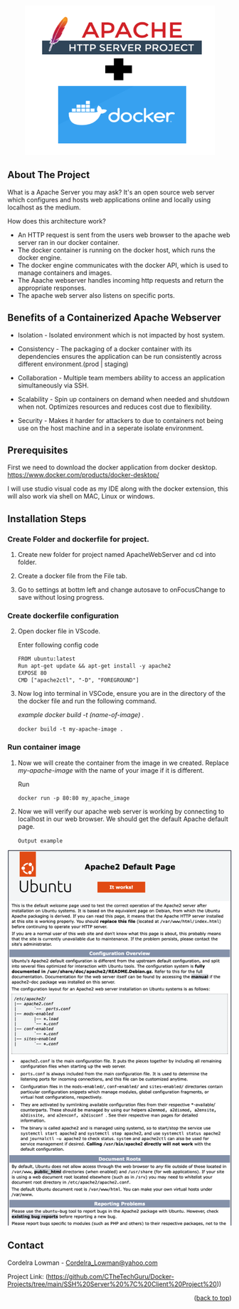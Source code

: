 <div align="center">
    <img src="https://github.com/CTheTechGuru/Docker-Projects/blob/main/Apache-Web-Server-Project/1606047804023.png">
</div>
                                   



<!-- PROJECT Details-->
## About The Project
What is a Apache Server you may ask? 
It's an open source web server which configures and hosts web applications online and locally using localhost as the medium.

How does this architecture work?
* An HTTP request is sent from the users web browser to the apache web server ran in our docker container.
* The docker container is running on the docker host, which runs the docker engine.
* The docker engine communicates with the docker API, which is used to manage containers and images. 
* The Aaache webserver handles incoming http requests and return the appropriate responses. 
* The apache web server also listens on specific ports. 


<!-- Benefits -->


## Benefits of a Containerized Apache Webserver 
* Isolation - Isolated environment which is not impacted by host system. 

* Consistency - The packaging of a docker container with its dependencies ensures the application can be run consistently across different environment.(prod | staging)

* Collaboration - Multiple team members ability to access an application simultaneously via SSH.

* Scalability - Spin up containers on demand when needed and shutdown when not. Optimizes resources and reduces cost due to flexibility.  

* Security - Makes it harder for attackers to due to containers not being use on the host machine and in a seperate isolate environment. 


## Prerequisites

First we need to download the docker application from docker desktop. https://www.docker.com/products/docker-desktop/

I will use studio visual code as my IDE along with the docker extension, this will also work via shell on MAC, Linux or windows.




## Installation Steps
### Create Folder and dockerfile for project.

1. Create new folder for project named ApacheWebServer and cd into folder. 

2. Create a docker file from the File tab.
   ![]()

2. Go to settings at bottm left and change autosave to onFocusChange to save without losing progress.

### Create dockerfile configuration 
2. Open docker file in VScode. 

    Enter following config code
    ```
    FROM ubuntu:latest
    Run apt-get update && apt-get install -y apache2
    EXPOSE 80
    CMD ["apache2ctl", "-D", "FOREGROUND"] 
    ```
3. Now log into terminal in VSCode, ensure you are in the directory of the 
    the docker file and run the following command. 
    
    *example docker build -t (name-of-image) .*

    ``` docker build -t my-apache-image . ```

### Run container image
1. Now we will create the container from the image in we created. 
   Replace   _my-apache-image_ with the name of your image if it is different. 
   
    Run
    
    ```
    docker run -p 80:80 my_apache_image
    ```

3. Now we will verify our apache web server is working by connecting to 
    localhost in our web browser. We should get the default Apache default page. 

    ```Output example```


   
![](https://github.com/CTheTechGuru/Docker-Projects/blob/main/Apache-Web-Server-Project/4.png)



   
<!-- CONTACT -->
## Contact

Cordelra Lowman - Cordelra_Lowman@yahoo.com

Project Link: (https://github.com/CTheTechGuru/Docker-Projects/tree/main/SSH%20Server%20%7C%20Client%20Project%20))

<p align="right">(<a href="#readme-top">back to top</a>)</p>






<!-- MARKDOWN LINKS & IMAGES -->
<!-- https://www.markdownguide.org/basic-syntax/#reference-style-links -->
[contributors-shield]: https://img.shields.io/github/contributors/github_username/repo_name.svg?style=for-the-badge
[contributors-url]: https://github.com/github_username/repo_name/graphs/contributors
[forks-shield]: https://img.shields.io/github/forks/github_username/repo_name.svg?style=for-the-badge
[forks-url]: https://github.com/github_username/repo_name/network/members
[stars-shield]: https://img.shields.io/github/stars/github_username/repo_name.svg?style=for-the-badge
[stars-url]: https://github.com/github_username/repo_name/stargazers
[issues-shield]: https://img.shields.io/github/issues/github_username/repo_name.svg?style=for-the-badge
[issues-url]: https://github.com/github_username/repo_name/issues
[license-shield]: https://img.shields.io/github/license/github_username/repo_name.svg?style=for-the-badge
[license-url]: https://github.com/github_username/repo_name/blob/master/LICENSE.txt
[linkedin-shield]: https://img.shields.io/badge/-LinkedIn-black.svg?style=for-the-badge&logo=linkedin&colorB=555
[linkedin-url]: https://linkedin.com/in/linkedin_username
[product-screenshot]: images/screenshot.png
[Next.js]: https://img.shields.io/badge/next.js-000000?style=for-the-badge&logo=nextdotjs&logoColor=white
[Next-url]: https://nextjs.org/
[React.js]: https://img.shields.io/badge/React-20232A?style=for-the-badge&logo=react&logoColor=61DAFB
[React-url]: https://reactjs.org/
[Vue.js]: https://img.shields.io/badge/Vue.js-35495E?style=for-the-badge&logo=vuedotjs&logoColor=4FC08D
[Vue-url]: https://vuejs.org/
[Angular.io]: https://img.shields.io/badge/Angular-DD0031?style=for-the-badge&logo=angular&logoColor=white
[Angular-url]: https://angular.io/
[Svelte.dev]: https://img.shields.io/badge/Svelte-4A4A55?style=for-the-badge&logo=svelte&logoColor=FF3E00
[Svelte-url]: https://svelte.dev/
[Laravel.com]: https://img.shields.io/badge/Laravel-FF2D20?style=for-the-badge&logo=laravel&logoColor=white
[Laravel-url]: https://laravel.com
[Bootstrap.com]: https://img.shields.io/badge/Bootstrap-563D7C?style=for-the-badge&logo=bootstrap&logoColor=white
[Bootstrap-url]: https://getbootstrap.com
[JQuery.com]: https://img.shields.io/badge/jQuery-0769AD?style=for-the-badge&logo=jquery&logoColor=white
[JQuery-url]: https://jquery.com 
